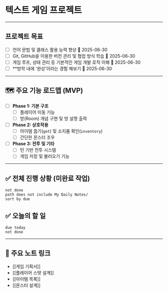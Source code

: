 # 텍스트 게임 프로젝트

---

## 프로젝트 목표
- [ ] 언어 문법 및 클래스 활용 능력 향상 📅 2025-06-30
- [ ] Git, GitHub을 이용한 버전 관리 및 협업 방식 학습 📅 2025-06-30
- [ ] 게임 루프, 상태 관리 등 기본적인 게임 개발 로직 이해 📅 2025-06-30
- [ ] **방학 내에 '완성'이라는 경험 해보기 📅 2025-06-30

---

## 🗺️ 주요 기능 로드맵 (MVP)
- [ ] **Phase 1: 기본 구조**
    - [ ] 플레이어 이동 기능
    - [ ] 방(Room) 개념 구현 및 방 설명 출력
- [ ] **Phase 2: 상호작용**
    - [ ] 아이템 줍기(`get`) 및 소지품 확인(`inventory`)
    - [ ] 간단한 몬스터 조우
- [ ] **Phase 3: 전투 및 기타**
    - [ ] 턴 기반 전투 시스템
    - [ ] 게임 저장 및 불러오기 기능

---

## ✅ 전체 진행 상황 (미완료 작업)
```tasks
not done
path does not include My Daily Notes/
sort by due
```

## ✅ 오늘의 할 일
```tasks
due today
not done
```

---

## 🔗 주요 노트 링크
- [[게임 기획서]]
- [[플레이어 스텟 설계]]
- [[아이템 목록]]
- [[몬스터 설계]]